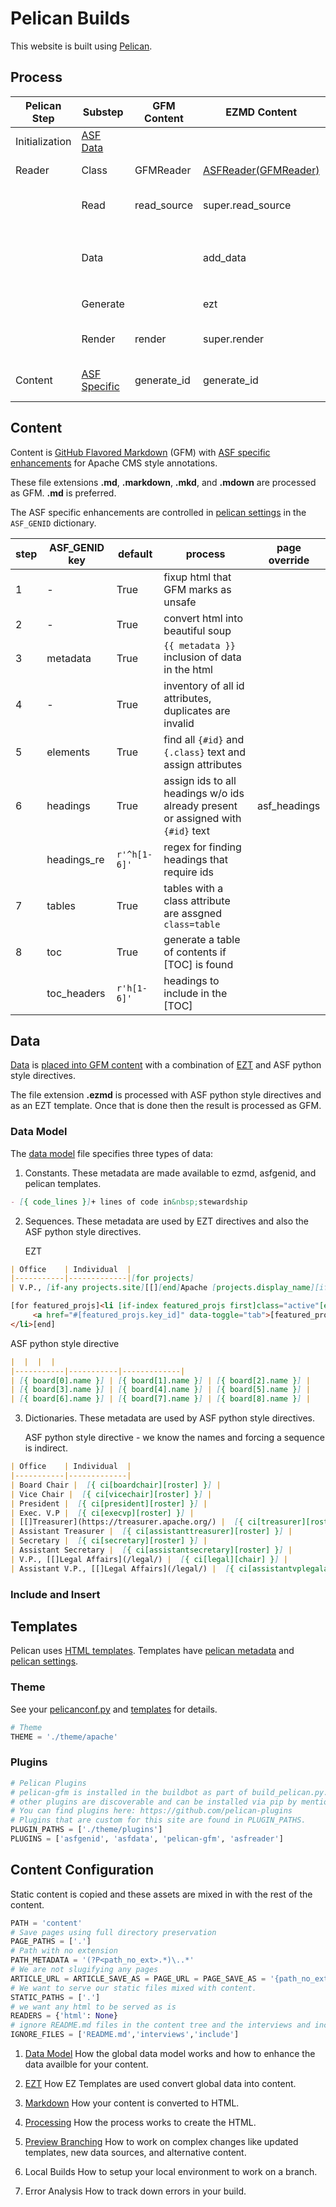 # Pelican Builds

This website is built using [Pelican][pelican].

## Process

| Pelican Step | Substep | GFM Content | EZMD Content | Description |
|----------------|---------|-------|----|------|
| Initialization | [ASF Data][asfdata] |   |   | Read data sources |
| Reader         | Class   | GFMReader   | [ASFReader(GFMReader)][asfreader] | Pelican Reader class  |
|                | Read    | read_source | super.read_source | read page source and metadata |
|                | Data    |             | add_data    | add asf data to the model and expand any `[{ reference }]` |
|                | Generate |            | ezt         | ezt template transformation |
|                | Render  | render      | super.render | render GFM/HTML into HTML  |
| Content        | [ASF Specific][asfgenid] | generate_id | generate_id | Perform ASF specific HTML enhancements |


## Content

Content is [GitHub Flavored Markdown][mastering] (GFM) with [ASF specific enhancements][asfgenid] for Apache CMS style annotations.

These file extensions **.md**, **.markdown**, **.mkd**, and **.mdown** are processed as GFM. **.md** is preferred.

The ASF specific enhancements are controlled in [pelican settings][configure] in the `ASF_GENID` dictionary.

| step | ASF_GENID key | default | process | page override |
|------|-----|---------|---------|----------|
| 1    |  -  | True    | fixup html that GFM marks as unsafe | |
| 2    |  -  | True    | convert html into beautiful soup    | |
| 3    | metadata | True | `{{ metadata }}` inclusion of data in the html | |
| 4    |  -  | True    | inventory of all id attributes, duplicates are invalid | |
| 5    | elements | True | find all `{#id}` and `{.class}` text and assign attributes | |
| 6    | headings | True | assign ids to all headings w/o ids already present or assigned with `{#id}` text | asf_headings |
|      | headings_re | `r'^h[1-6]'` | regex for finding headings that require ids | |
| 7    | tables   | True | tables with a class attribute are assgned `class=table` | |
| 8    | toc      | True | generate a table of contents if [TOC] is found | |
|      | toc_headers | `r'h[1-6]'` | headings to include in the [TOC] | |

## Data

[Data][asfdata] is [placed into GFM content][asfreader] with a combination of [EZT][eztsyntax] and ASF python style directives.

The file extension **.ezmd** is processed with ASF python style directives and as an EZT template. Once that is done then the result is processed as GFM.

### Data Model

The [data model][datamodel] file specifies three types of data:

1. Constants. These metadata are made available to ezmd, asfgenid, and pelican templates.

```md
- [{ code_lines }]+ lines of code in&nbsp;stewardship
```

2. Sequences. These metadata are used by EZT directives and also the ASF python style directives.

   EZT
```md
| Office    | Individual  |
|-----------|-------------|[for projects]
| V.P., [if-any projects.site][[][end]Apache [projects.display_name][if-any projects.site]]([projects.site])[end] | [projects.chair] |[end]
```
```html
[for featured_projs]<li [if-index featured_projs first]class="active"[end]>
     <a href="#[featured_projs.key_id]" data-toggle="tab">[featured_projs.display_name]</a>
</li>[end]
```
   ASF python style directive
```md
|  |  |  |
|-----------|-----------|-------------|
| [{ board[0].name }] | [{ board[1].name }] | [{ board[2].name }] |
| [{ board[3].name }] | [{ board[4].name }] | [{ board[5].name }] |
| [{ board[6].name }] | [{ board[7].name }] | [{ board[8].name }] |
```

3. Dictionaries. These metadata are used by ASF python style directives.

   ASF python style directive - we know the names and forcing a sequence is indirect.
```md
| Office    | Individual  |
|-----------|-------------|
| Board Chair |  [{ ci[boardchair][roster] }] |
| Vice Chair |  [{ ci[vicechair][roster] }] |
| President |  [{ ci[president][roster] }] |
| Exec. V.P |  [{ ci[execvp][roster] }] |
| [[]Treasurer](https://treasurer.apache.org/) |  [{ ci[treasurer][roster] }] |
| Assistant Treasurer |  [{ ci[assistanttreasurer][roster] }] |
| Secretary |  [{ ci[secretary][roster] }] |
| Assistant Secretary |  [{ ci[assistantsecretary][roster] }] |
| V.P., [[]Legal Affairs](/legal/) |  [{ ci[legal][chair] }] |
| Assistant V.P., [[]Legal Affairs](/legal/) |  [{ ci[assistantvplegalaffairs][roster] }] |
```

### Include and Insert

## Templates

Pelican uses [HTML templates][templates]. Templates have [pelican metadata][variables] and [pelican settings][settings].

### Theme

See your [pelicanconf.py][configure] and [templates][theme] for details.

```python
# Theme
THEME = './theme/apache'
```

### Plugins

```python
# Pelican Plugins
# pelican-gfm is installed in the buildbot as part of build_pelican.py. It is an ASF Infra custom plugin.
# other plugins are discoverable and can be installed via pip by mentioning them in requirements.txt
# You can find plugins here: https://github.com/pelican-plugins
# Plugins that are custom for this site are found in PLUGIN_PATHS.
PLUGIN_PATHS = ['./theme/plugins']
PLUGINS = ['asfgenid', 'asfdata', 'pelican-gfm', 'asfreader']
```

## Content Configuration

Static content is copied and these assets are mixed in with the rest of the content.

```python
PATH = 'content'
# Save pages using full directory preservation
PAGE_PATHS = ['.']
# Path with no extension
PATH_METADATA = '(?P<path_no_ext>.*)\..*'
# We are not slugifying any pages
ARTICLE_URL = ARTICLE_SAVE_AS = PAGE_URL = PAGE_SAVE_AS = '{path_no_ext}.html'
# We want to serve our static files mixed with content.
STATIC_PATHS = ['.']
# we want any html to be served as is
READERS = {'html': None}
# ignore README.md files in the content tree and the interviews and include folders.
IGNORE_FILES = ['README.md','interviews','include']
```


1. [Data Model](data.md)
   How the global data model works and how to enhance the data availble for your content.

2. [EZT](ezt.md)
   How EZ Templates are used convert global data into content.

3. [Markdown](markdown.md)
   How your content is converted to HTML.

4. [Processing](process.md)
   How the process works to create the HTML.

5. [Preview Branching](branches.md)
   How to work on complex changes like updated templates, new data sources, and alternative content.

6. Local Builds
   How to setup your local environment to work on a branch.

7. Error Analysis
   How to track down errors in your build.


[pelican]:   	https://blog.getpelican.com
[mastering]:	https://guides.github.com/features/mastering-markdown/
[gfm]:		https://github.com/github/cmark-gfm
[gfmspec]:	https://github.blog/2017-03-14-a-formal-spec-for-github-markdown/
[ezt]:		https://github.com/gstein/ezt
[eztsyntax]:	https://github.com/gstein/ezt/blob/wiki/Syntax.md
[templates]:	https://docs.getpelican.com/en/latest/themes.html#structure
[variables]:	https://docs.getpelican.com/en/latest/themes.html#templates-and-variables
[pagemodel]:	https://docs.getpelican.com/en/latest/themes.html#page
[settings]:	https://docs.getpelican.com/en/latest/settings.html#
[pelicanasf]:	https://github.com/apache/infrastructure-p6/tree/production/modules/pelican_asf/files
[asfdata]:	../theme/plugins/asfdata.py
[asfreader]:	../theme/plugins/asfreader.py
[asfgenid]:	../theme/plugins/asfgenid.py
[theme]:     	../theme/apache/templates/.
[configure]: 	../pelicanconf.py
[datamodel]:	../asfdata.yaml
[markdown]:  	./markdown.md
[data_ezt]:  	./data_ezt.md
[process]:   	./process.md
[branches]:  	./branches.md
[local]:     	./local.md
